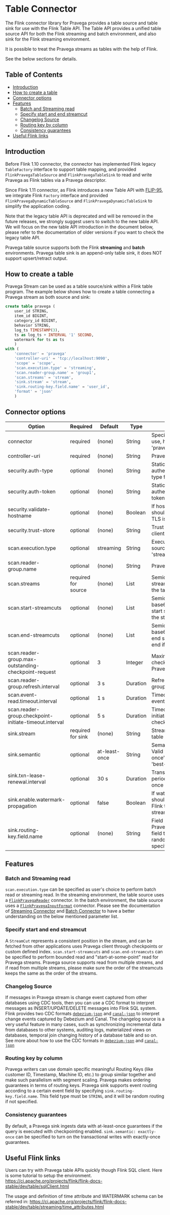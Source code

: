 <!--
Copyright (c) 2017 Dell Inc., or its subsidiaries. All Rights Reserved.

Licensed under the Apache License, Version 2.0 (the "License");
you may not use this file except in compliance with the License.
You may obtain a copy of the License at

    http://www.apache.org/licenses/LICENSE-2.0
-->
# Table Connector
The Flink connector library for Pravega provides a table source and table sink for use with the Flink Table API. 
The Table API provides a unified table source API for both the Flink streaming and batch environment, and also sink for the Flink streaming environment.

It is possible to treat the Pravega streams as tables with the help of Flink.

See the below sections for details.

## Table of Contents
- [Introduction](#introduction)
- [How to create a table](#how-to-create-a-table)
- [Connector options](#connector-options)
- [Features](#features)
  - [Batch and Streaming read](#batch-and-streaming-read)
  - [Specify start and end streamcut](#specify-start-and-end-streamcut)
  - [Changelog Source](#changelog-source)
  - [Routing key by column](#routing-key-by-column)
  - [Consistency guarantees](#consistency-guarantees)
- [Useful Flink links](#useful-flink-links)


## Introduction
Before Flink 1.10 connector, the connector has implemented Flink legacy `TableFactory` interface to support table mapping, 
and provided `FlinkPravegaTableSource` and `FlinkPravegaTableSink` to read and write Pravega as Flink tables via a Pravega descriptor.

Since Flink 1.11 connector, as Flink introduces a new Table API with [FLIP-95](https://cwiki.apache.org/confluence/display/FLINK/FLIP-95%3A+New+TableSource+and+TableSink+interfaces), 
we integrate Flink `Factory` interface and provided `FlinkPravegaDynamicTableSource` and `FlinkPravegaDynamicTableSink` to simplify the application coding. 

Note that the legacy table API is deprecated and will be removed in the future releases, we strongly suggest users to switch to the new table API.
We will focus on the new table API introduction in the document below, please refer to the documentation of older versions if you want to check the legacy table API.

Pravega table source supports both the Flink **streaming** and **batch** environments.
Pravega table sink is an append-only table sink, it does NOT support upsert/retract output.

## How to create a table
Pravega Stream can be used as a table source/sink within a Flink table program.
The example below shows how to create a table connecting a Pravega stream as both source and sink:

```sql
create table pravega (
	user_id STRING,
    item_id BIGINT,
    category_id BIGINT,
    behavior STRING,
    log_ts TIMESTAMP(3),
	ts as log_ts + INTERVAL '1' SECOND,
	watermark for ts as ts
	)
with (
	'connector' = 'pravega'
	'controller-uri' = 'tcp://localhost:9090',
	'scope' = 'scope',
	'scan.execution.type' = 'streaming',
	'scan.reader-group.name' = 'group1',
	'scan.streams' = 'stream',
	'sink.stream' = 'stream',
	'sink.routing-key.field.name' = 'user_id',
	'format' = 'json'
	)
```

## Connector options
| Option                                                 | Required            | Default       | Type         | Description                                                                                                   |
|--------------------------------------------------------|---------------------|---------------|--------------|---------------------------------------------------------------------------------------------------------------|
| connector                                              | required            | (none)        | String       | Specify what connector to use, here should be 'pravega'                                                       |
| controller-uri                                         | required            | (none)        | String       | Pravega controller URI                                                                                        |
| security.auth-type                                     | optional            | (none)        | String       | Static authentication/authorization type for security                                                         |
| security.auth-token                                    | optional            | (none)        | String       | Static authentication/authorization token for security                                                        |
| security.validate-hostname                             | optional            | (none)        | Boolean      | If host name validation should be enabled when TLS is enabled                                                 |
| security.trust-store                                   | optional            | (none)        | String       | Trust Store for Pravega client                                                                                |
| scan.execution.type                                    | optional            | streaming     | String       | Execution type for scan source. Valid values are 'streaming', 'batch'.                                        |
| scan.reader-group.name                                 | optional            | (none)        | String       | Pravega reader group name                                                                                     |
| scan.streams                                           | required for source | (none)        | List<String> | Semicolon-separated list of stream names from which the table is read.                                        |
| scan.start-streamcuts                                  | optional            | (none)        | List<String> | Semicolon-separated list of base64 encoded strings for start streamcuts, begin of the stream if not specified |
| scan.end-streamcuts                                    | optional            | (none)        | List<String> | Semicolon-separated list of base64 encoded strings for end streamcuts, unbounded end if not specified         |
| scan.reader-group.max-outstanding-checkpoint-request   | optional            | 3             | Integer      | Maximum outstanding checkpoint requests to Pravega                                                            |
| scan.reader-group.refresh.interval                     | optional            | 3 s           | Duration     | Refresh interval for reader group                                                                             |
| scan.event-read.timeout.interval                       | optional            | 1 s           | Duration     | Timeout for the call to read events from Pravega                                                              |
| scan.reader-group.checkpoint-initiate-timeout.interval | optional            | 5 s           | Duration     | Timeout for call that initiates the Pravega checkpoint                                                        |
| sink.stream                                            | required for sink   | (none)        | String       | Stream name to which the table is written                                                                     |
| sink.semantic                                          | optional            | at-least-once | String       | Semantic when commit. Valid values are 'at-least-once', 'exactly-once', 'best-effort'                         |
| sink.txn-lease-renewal.interval                        | optional            | 30 s          | Duration     | Transaction lease renewal period, valid for exactly-once semantic.                                            |
| sink.enable.watermark-propagation                      | optional            | false         | Boolean      | If watermark propagation should be enabled from Flink table to Pravega stream                                 |
| sink.routing-key.field.name                            | optional            | (none)        | String       | Field name to use as a Pravega event routing key, field type must be STRING, random routing if not specified. |

## Features

### Batch and Streaming read

`scan.execution.type` can be specified as user's choice to perform batch read or streaming read.
In the streaming environment, the table source uses a [`FlinkPravegaReader`](streaming.md#flinkpravegareader) connector.
In the batch environment, the table source uses a [`FlinkPravegaInputFormat`](batch.md#flinkpravegainputformat) connector.
Please see the documentation of [Streaming Connector](streaming.md) and [Batch Connector](#batch.md) to have a better understanding on the below mentioned parameter list.

### Specify start and end streamcut

A `StreamCut` represents a consistent position in the stream, and can be fetched from other applications uses Pravega client through checkpoints or custom defined index. 
`scan.start-streamcuts` and `scan.end-streamcuts` can be specified to perform bounded read and "start-at-some-point" read for Pravega streams.
Pravega source supports read from multiple streams, and if read from multiple streams, please make sure the order of the streamcuts keeps the same as the order of the streams.

### Changelog Source

If messages in Pravega stream is change event captured from other databases using CDC tools, then you can use a CDC format to interpret messages as INSERT/UPDATE/DELETE messages into Flink SQL system.
Flink provides two CDC formats [`debezium-json`](https://ci.apache.org/projects/flink/flink-docs-release-1.11/dev/table/connectors/formats/debezium.html) and [`canal-json`](https://ci.apache.org/projects/flink/flink-docs-release-1.11/dev/table/connectors/formats/canal.html) to interpret change events captured by Debezium and Canal.
The changelog source is a very useful feature in many cases, such as synchronizing incremental data from databases to other systems, auditing logs, materialized views on databases, temporal join changing history of a database table and so on.
See more about how to use the CDC formats in [`debezium-json`](https://ci.apache.org/projects/flink/flink-docs-release-1.11/dev/table/connectors/formats/debezium.html) and [`canal-json`](https://ci.apache.org/projects/flink/flink-docs-release-1.11/dev/table/connectors/formats/canal.html)

### Routing key by column

Pravega writers can use domain specific meaningful Routing Keys (like customer ID, Timestamp, Machine ID, etc.) to group similar together and make such parallelism with segment scaling. 
Pravega makes ordering guarantees in terms of routing keys.
Pravega sink supports event routing according to a certain event field by specifying `sink.routing-key.field.name`. This field type must be `STRING`, and it will be random routing if not specified.

### Consistency guarantees

By default, a Pravega sink ingests data with at-least-once guarantees if the query is executed with checkpointing enabled.
`sink.semantic: exactly-once` can be specified to turn on the transactional writes with exactly-once guarantees.

## Useful Flink links

Users can try with Pravega table APIs quickly though Flink SQL client. Here is some tutorial to setup the environment.
https://ci.apache.org/projects/flink/flink-docs-stable/dev/table/sqlClient.html

The usage and definition of time attribute and WATERMARK schema can be referred in:
https://ci.apache.org/projects/flink/flink-docs-stable/dev/table/streaming/time_attributes.html